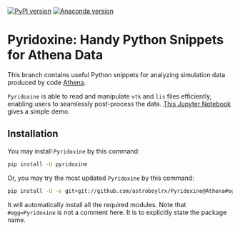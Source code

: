 [![PyPI version](https://badge.fury.io/py/pyridoxine.svg)](https://badge.fury.io/py/pyridoxine)  [![Anaconda version](
https://anaconda.org/astroboylrx/pyridoxine/badges/version.svg)](
https://anaconda.org/astroboylrx/pyridoxine)

# Pyridoxine: Handy Python Snippets for Athena Data

This branch contains useful Python snippets for analyzing simulation data produced by code [Athena](https://github.com/PrincetonUniversity/Athena-Cversion).

`Pyridoxine` is able to read and manipulate `vtk` and `lis` files efficiently, enabling users to seamlessly post-process the data.  [This Jupyter Notebook](https://gist.github.com/astroboylrx/332611f562e4817c011800353ddb5a21) gives a simple demo.

## Installation

You may install `Pyridoxine` by this command:

```bash
pip install -U pyridoxine
```

Or, you may try the most updated `Pyridoxine` by this command:

```bash
pip install -U -e git+git://github.com/astroboylrx/Pyridoxine@Athena#egg=Pyridoxine
```

It will automatically install all the required modules. Note that `#egg=Pyridoxine` is not a comment here. It is to explicitly state the package name.